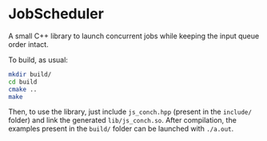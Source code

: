 # JobScheduler

A small C++ library to launch concurrent jobs while keeping the input queue order intact.

To build, as usual:

```bash
mkdir build/
cd build
cmake ..
make
```

Then, to use the library, just include `js_conch.hpp` (present in the `include/` folder) and link the generated `lib/js_conch.so`. After compilation, the examples present in the `build/` folder can be launched with `./a.out`.
